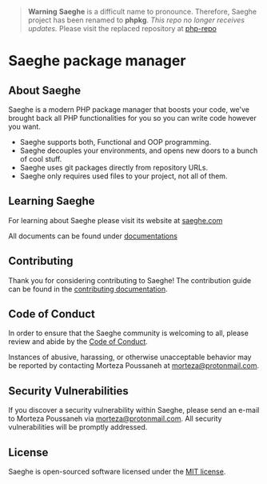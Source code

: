 > **Warning**
> **Saeghe** is a difficult name to pronounce. Therefore, Saeghe project has been renamed to **phpkg**.
> _This repo no longer receives updates._
> Please visit the replaced repository at [php-repo](https://github.com/php-repos/phpkg)

# Saeghe package manager

## About Saeghe

Saeghe is a modern PHP package manager that boosts your code, 
we've brought back all PHP functionalities for you so you can write code however you want.

- Saeghe supports both, Functional and OOP programming.
- Saeghe decouples your environments, and opens new doors to a bunch of cool stuff.
- Saeghe uses git packages directly from repository URLs.
- Saeghe only requires used files to your project, not all of them.

## Learning Saeghe

For learning about Saeghe please visit its website at [saeghe.com](https://saeghe.com)

All documents can be found under [documentations](https://saeghe.com/documentations)

## Contributing

Thank you for considering contributing to Saeghe! The contribution guide can be found in the [contributing documentation](https://github.com/saeghe/saeghe/blob/master/CONTRIBUTING.md).

## Code of Conduct

In order to ensure that the Saeghe community is welcoming to all, please review and abide by the [Code of Conduct](https://github.com/saeghe/saeghe/blob/master/CODE_OF_CONDUCT.md).

Instances of abusive, harassing, or otherwise unacceptable behavior may be reported by contacting Morteza Poussaneh at [morteza@protonmail.com](mailto:morteza@protonmail.com).

## Security Vulnerabilities

If you discover a security vulnerability within Saeghe, please send an e-mail to Morteza Poussaneh via [morteza@protonmail.com](mailto:morteza@protonmail.com). All security vulnerabilities will be promptly addressed.

## License

Saeghe is open-sourced software licensed under the [MIT license](https://opensource.org/licenses/MIT).
